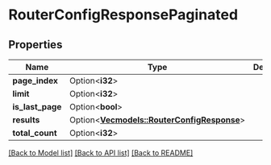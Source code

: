# RouterConfigResponsePaginated

## Properties

Name | Type | Description | Notes
------------ | ------------- | ------------- | -------------
**page_index** | Option<**i32**> |  | [optional]
**limit** | Option<**i32**> |  | [optional]
**is_last_page** | Option<**bool**> |  | [optional]
**results** | Option<[**Vec<models::RouterConfigResponse>**](RouterConfigResponse.md)> |  | [optional]
**total_count** | Option<**i32**> |  | [optional]

[[Back to Model list]](../README.md#documentation-for-models) [[Back to API list]](../README.md#documentation-for-api-endpoints) [[Back to README]](../README.md)


